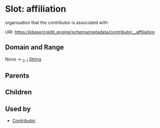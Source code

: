 
# Slot: affiliation


organisation that the contributor is associated with

URI: [https://kbase/credit_engine/schema/metadata/contributor__affiliation](https://kbase/credit_engine/schema/metadata/contributor__affiliation)


## Domain and Range

None &#8594;  <sub>0..1</sub> [String](types/String.md)

## Parents


## Children


## Used by

 * [Contributor](Contributor.md)
